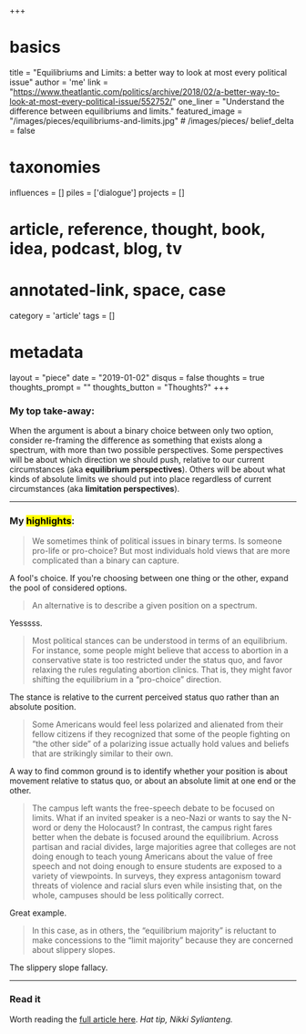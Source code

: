 +++
# basics
title     		 	= "Equilibriums and Limits: a better way to look at most every political issue"
author    		 	= 'me'
link      		 	= "https://www.theatlantic.com/politics/archive/2018/02/a-better-way-to-look-at-most-every-political-issue/552752/"
one_liner 		 	= "Understand the difference between equilibriums and limits."
featured_image 	= "/images/pieces/equilibriums-and-limits.jpg" # /images/pieces/
belief_delta   	= false

# taxonomies

influences		 	= []
piles     		 	= ['dialogue']
projects			 	= []

# article, reference, thought, book, idea, podcast, blog, tv

# annotated-link, space, case

category  		 	= 'article'
tags					 	= []

# metadata

layout	    	 	= "piece"
date      		 	= "2019-01-02"
disqus    		 	= false
thoughts			 	= true
thoughts_prompt = ""
thoughts_button = "Thoughts?"
+++

### My top take-away:

When the argument is about a binary choice between only two option, consider re-framing the difference as something that exists along a spectrum, with more than two possible perspectives. Some perspectives will be about which direction we should push, relative to our current circumstances (aka **equilibrium perspectives**). Others will be about what kinds of absolute limits we should put into place regardless of current circumstances (aka **limitation perspectives**). 

----

### My <mark>highlights</mark>:

> We sometimes think of political issues in binary terms. Is someone pro-life or pro-choice? But most individuals hold views that are more complicated than a binary can capture.

A fool's choice. If you're choosing between one thing or the other, expand the pool of considered options.


> An alternative is to describe a given position on a spectrum.

Yesssss.


> Most political stances can be understood in terms of an equilibrium. For instance, some people might believe that access to abortion in a conservative state is too restricted under the status quo, and favor relaxing the rules regulating abortion clinics. That is, they might favor shifting the equilibrium in a “pro-choice” direction.

The stance is relative to the current perceived status quo rather than an absolute position.


> Some Americans would feel less polarized and alienated from their fellow citizens if they recognized that some of the people fighting on “the other side” of a polarizing issue actually hold values and beliefs that are strikingly similar to their own.

A way to find common ground is to identify whether your position is about movement relative to status quo, or about an absolute limit at one end or the other.


> The campus left wants the free-speech debate to be focused on limits. What if an invited speaker is a neo-Nazi or wants to say the N-word or deny the Holocaust? In contrast, the campus right fares better when the debate is focused around the equilibrium. Across partisan and racial divides, large majorities agree that colleges are not doing enough to teach young Americans about the value of free speech and not doing enough to ensure students are exposed to a variety of viewpoints. In surveys, they express antagonism toward threats of violence and racial slurs even while insisting that, on the whole, campuses should be less politically correct.

Great example.


> In this case, as in others, the “equilibrium majority” is reluctant to make concessions to the “limit majority” because they are concerned about slippery slopes.

The slippery slope fallacy.

----

### Read it

Worth reading the [full article here](https://www.theatlantic.com/politics/archive/2018/02/a-better-way-to-look-at-most-every-political-issue/552752/). *Hat tip, Nikki Sylianteng.*


